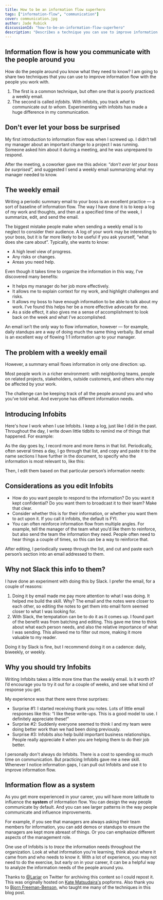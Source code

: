 ```yaml
---
title: How to be an information flow superhero
tags: ["information-flow", "communication"]
cover: communication.jpg
author: Jade Rubick
discussionId: "how-to-be-an-information-flow-superhero"
description: "Describes a technique you can use to improve information flow with the people around you."
---
```


<re-img src="communication.jpg"></re-img>

## Information flow is how you communicate with the people around you

How do the people around you know what they need to know? I am going to share two techniques that you can use to improve information flow with the people you work with. 

1. The first is a common technique, but often one that is poorly practiced: a weekly email.
2. The second is called _infobits_. With infobits, you track _what_ to communicate out _to whom_. Experimenting with infobits has made a huge difference in my communication. 

## Don't ever let your boss be surprised

My first introduction to information flow was when I screwed up. I didn’t tell my manager about an important change to a project I was running. Someone asked him about it during a meeting, and he was unprepared to respond. 

After the meeting, a coworker gave me this advice: “_don’t ever let your boss be surprised”,_ and suggested I send a weekly email summarizing what my manager needed to know. 

## The weekly email

Writing a periodic summary email to your boss is an excellent practice — a sort of baseline of information flow. The way I have done it is to keep a log of my work and thoughts, and then at a specified time of the week, I summarize, edit, and send the email.

The biggest mistake people make when sending a weekly email is to neglect to consider their audience. A log of your work may be interesting to your boss, but it is far more likely to be useful if you ask yourself, “what does she care about”. Typically, she wants to know:

* A high level view of progress.
* Any risks or changes.
* Areas you need help.

Even though it takes time to organize the information in this way, I’ve discovered many benefits:

* It helps my manager do her job more effectively.
* It allows me to explain context for my work, and highlight challenges and risks.
* It allows my boss to have enough information to be able to talk about my work. I’ve found this helps her be a more effective advocate for me.
* As a side effect, it also gives me a sense of accomplishment to look back on the week and what I’ve accomplished.

An email isn’t the only way to flow information, however — for example, daily standups are a way of doing much the same thing verbally. But email is an excellent way of flowing 1:1 information _up_ to your manager.

## The problem with a weekly email

However, a summary email flows information in only one direction: up.

<re-img src="info-flow-up.jpg" width="50%"></re-img>

Most people work in a richer environment: with neighboring teams, people on related projects, stakeholders, outside customers, and others who may be affected by your work.

<re-img src="info-flow-around-you.jpg" width="50%"></re-img>

The challenge can be keeping track of all the people around you and who you’ve told what. And everyone has different information needs.

## Introducing Infobits

Here's how I work when I use Infobits. I keep a log, just like I did in the past. Throughout the day, I write down little tidbits to remind me of things that happened. For example:

<re-img src="infobit-notes.jpg"></re-img>

As the day goes by, I record more and more items in that list. Periodically, often several times a day, I go through that list, and copy and paste it to the name sections I have further in the document, to specify who the information is most relevant to, like this:

<re-img src="infobits-people.jpg"></re-img>

Then, I edit them based on that particular person’s information needs:

<re-img src="infobits-edited.jpg"></re-img>

## Considerations as you edit Infobits

* How do you want people to respond to the information? Do you want it kept confidential? Do you want them to broadcast it to their team? Make that clear.
* Consider whether this is for their information, or whether you want them to act upon it. If you call it infobits, the default is FYI.
* You can often reinforce information flow from multiple angles. For example, tell the manager of the team what you’d like them to reinforce, but also send the team the information they need. People often need to hear things a couple of times, so this can be a way to reinforce that.

After editing, I periodically sweep through the list, and cut and paste each person’s section into an email addressed to them.

## Why not Slack this info to them?

I have done an experiment with doing this by Slack. I prefer the email, for a couple of reasons:

1. Doing it by email made me pay more attention to what I was doing. It helped me build the skill. Why? The email and the notes were closer to each other, so editing the notes to get them into email form seemed closer to what I was looking for. 
2. With Slack, the tempatation can be to do it as it comes up. I found part of the benefit was from batching and editing. This gave me time to think about what each person needs, and also the relative importance of what I was sending. This allowed me to filter out more, making it more valuable to my reader.

Doing it by Slack is fine, but I recommend doing it on a cadence: daily, biweekly, or weekly. 

## Why you should try Infobits

Writing Infobits takes a little more time than the weekly email. Is it worth it? I’d encourage you to try it out for a couple of weeks, and see what kind of response you get.

My experience was that there were three surprises:

* Surprise #1: I started receiving thank you notes. Lots of little email responses like this: “I like these write-ups. This is a good model to use. I definitely appreciate these!”
* Surprise #2: Suddenly everyone seemed to think I and my team were doing better work than we had been doing previously.
* Surprise #3: Infobits also help build important business relationships. People really appreciate it when you are helping them to do their job better.

I personally don't always do Infobits. There is a cost to spending so much time on communication. But practicing Infobits gave me a new skill. Whenever I notice information gaps, I can pull out Infobits and use it to improve information flow.

## Information flow as a system

As you get more experienced in your career, you will have more latitude to influence the **system** of information flow. You can design the way people communicate by default. And you can see larger patterns in the way people communicate and influence improvements. 

For example, if you see that managers are always asking their team members for information, you can add demos or standups to ensure the managers are kept more abreast of things. Or you can emphasize different aspects of the management role. 

One use of Infobits is to _trace_ the information needs throughout the organization. Look at what information you're learning, think about where it came from and who needs to know it. With a lot of experience, you may not need to do the exercise, but early on in your career, it can be a helpful way to analyze the information needs of the people around you.


Thanks to [@Lariar](https://twitter.com/lariar) on Twitter for archiving this content so I could repost it. This was originally hosted on [Kate Matsudaira's](https://www.linkedin.com/in/katemats/) popforms. Also thank you to [Bjorn Freeman-Benson](https://www.linkedin.com/in/bjornfreemanbenson/), who taught me many of the techniques in this blog post.